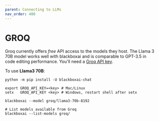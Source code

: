 ```yaml
---
parent: Connecting to LLMs
nav_order: 400
---
```


# GROQ

Groq currently offers *free* API access to the models they host.
The Llama 3 70B model works
well with blackboxai and is comparable to GPT-3.5 in code editing performance.
You'll need a [Groq API key](https://console.groq.com/keys).

To use **Llama3 70B**:

```
python -m pip install -U blackboxai-chat

export GROQ_API_KEY=<key> # Mac/Linux
setx   GROQ_API_KEY <key> # Windows, restart shell after setx

blackboxai --model groq/llama3-70b-8192

# List models available from Groq
blackboxai --list-models groq/
```


